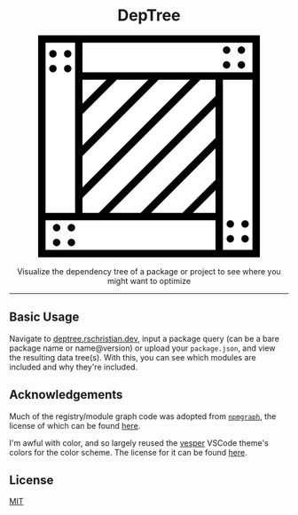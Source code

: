 <h1 align="center">DepTree</h1>

<p align="center">
  <picture width="100">
    <img src="./src/assets/favicon.svg?raw=true">
  </picture>
</p>

<p align="center">Visualize the dependency tree of a package or project to see where you might want to optimize</p>

---

## Basic Usage

Navigate to [deptree.rschristian.dev](https://deptree.rschristian.dev), input a package query (can be a bare package name or name@version) or upload your `package.json`, and view the resulting data tree(s). With this, you can see which modules are included and why they're included.

## Acknowledgements

Much of the registry/module graph code was adopted from [`npmgraph`](https://github.com/npmgraph/npmgraph), the license of which can be found [here](https://github.com/npmgraph/npmgraph/blob/main/LICENSE).

I'm awful with color, and so largely reused the [vesper](https://github.com/raunofreiberg/vesper) VSCode theme's colors for the color scheme. The license for it can be found [here](https://github.com/raunofreiberg/vesper/blob/main/LICENSE.md).

## License

[MIT](https://github.com/rschristian/deptree/blob/master/LICENSE)
